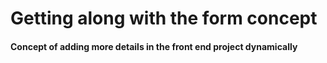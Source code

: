 # Getting along with the form concept

#### Concept of adding more details in the front end project dynamically 
